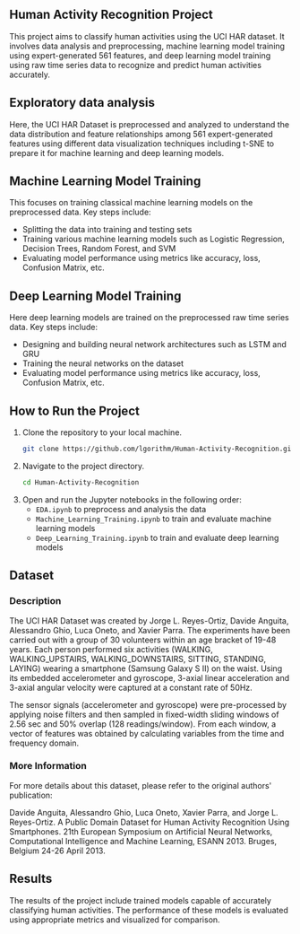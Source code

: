 ## Human Activity Recognition Project

This project aims to classify human activities using the UCI HAR dataset. It involves data analysis and preprocessing, machine learning model training using expert-generated 561 features, and deep learning model training using raw time series data to recognize and predict human activities accurately.


## Exploratory data analysis

Here, the UCI HAR Dataset is preprocessed and analyzed to understand the data distribution and feature relationships among 561 expert-generated features using different data visualization techniques including t-SNE to prepare it for machine learning and deep learning models.


## Machine Learning Model Training

This focuses on training classical machine learning models on the preprocessed data. Key steps include:

- Splitting the data into training and testing sets
- Training various machine learning models such as Logistic Regression, Decision Trees, Random Forest, and SVM
- Evaluating model performance using metrics like accuracy, loss, Confusion Matrix, etc.

## Deep Learning Model Training

Here deep learning models are trained on the preprocessed raw time series data. Key steps include:

- Designing and building neural network architectures such as LSTM and GRU
- Training the neural networks on the dataset
- Evaluating model performance using metrics like accuracy, loss, Confusion Matrix, etc.

## How to Run the Project

1. Clone the repository to your local machine.
    ```bash
    git clone https://github.com/lgorithm/Human-Activity-Recognition.git
    ```
2. Navigate to the project directory.
    ```bash
    cd Human-Activity-Recognition
    ```
3. Open and run the Jupyter notebooks in the following order:
    - `EDA.ipynb` to preprocess and analysis the data
    - `Machine_Learning_Training.ipynb` to train and evaluate machine learning models
    - `Deep_Learning_Training.ipynb` to train and evaluate deep learning models

## Dataset

### Description

The UCI HAR Dataset was created by Jorge L. Reyes-Ortiz, Davide Anguita, Alessandro Ghio, Luca Oneto, and Xavier Parra. The experiments have been carried out with a group of 30 volunteers within an age bracket of 19-48 years. Each person performed six activities (WALKING, WALKING_UPSTAIRS, WALKING_DOWNSTAIRS, SITTING, STANDING, LAYING) wearing a smartphone (Samsung Galaxy S II) on the waist. Using its embedded accelerometer and gyroscope, 3-axial linear acceleration and 3-axial angular velocity were captured at a constant rate of 50Hz.

The sensor signals (accelerometer and gyroscope) were pre-processed by applying noise filters and then sampled in fixed-width sliding windows of 2.56 sec and 50% overlap (128 readings/window). From each window, a vector of features was obtained by calculating variables from the time and frequency domain.

### More Information

For more details about this dataset, please refer to the original authors' publication:

Davide Anguita, Alessandro Ghio, Luca Oneto, Xavier Parra, and Jorge L. Reyes-Ortiz. A Public Domain Dataset for Human Activity Recognition Using Smartphones. 21th European Symposium on Artificial Neural Networks, Computational Intelligence and Machine Learning, ESANN 2013. Bruges, Belgium 24-26 April 2013.

## Results

The results of the project include trained models capable of accurately classifying human activities. The performance of these models is evaluated using appropriate metrics and visualized for comparison.

